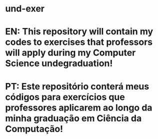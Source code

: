 # und-exer
# EN: This repository will contain my codes to exercises that professors will apply during my Computer Science undegraduation!
# PT: Este repositório conterá meus códigos para exercícios que professores aplicarem ao longo da minha graduação em Ciência da Computação!
